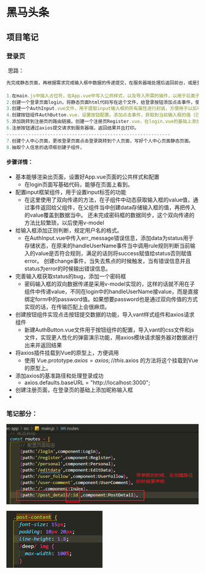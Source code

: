 # 黑马头条





## 项目笔记



### 登录页

​		思路：

```js	
先完成静态页面，再根据需求完成输入框中数据的传递提交，在服务器端处理后返回前台，或是登录成功或是提示错误。连接服务器端，传递数据后处理返回结果打印

1.在main.js中插入占位符，在App.vue中写入公共样式，以及导入所需的插件，以用于后面子组件的引用
2.创建一个登录页面login，将静态页面html代码写在这个文件，给登录按钮添加点击事件，使用axiso（类似ajax请求）获取到服务器数据，判定后登录或提示
3.创建一个AuthInput.vue文件，用于提取input输入框的所有属性进行封装，方便用于以后项目的所有input。作为login.vue的子组件。动态获取到输入框的数据并且传递给登录页。实现登录功能。使用v-model双向绑定获取输入框的value进行判断最便捷，在获取到value后进行判断，是否符合用户名/密码等规则。不符合则提示错误信息。
4.创建按钮组件AuthButton.vue，设置按钮配置。添加点击事件，获取到当前输入框的值（已经保存在data中的对象），通过引入的插件axios提交请求。
5.添加跳转到注册页的路由链接。创建一个注册页Register.vue，在login.vue的基础上添加注册的昵称，更改路径选择。
6.注册按钮通过axios提交请求到服务器端，返回结果并且打印。
------------------------------------------------------------
7.创建个人中心页面，更改登录页面点击登录跳转到个人页面，写好个人中心页面静态页面。
8.抽取个人信息的选项框创建子组件，
```

#### 步骤详情：

- 基本能够渲染出页面，设置好App.vue页面的公共样式和配置
  - 在login页面写基础代码，能够在页面上看到。
- 配置input框架组件，用于设置input标签的功能
  - 在这里使用了双向传递的方法，在子组件中动态获取输入框的value值，通过事件返回给父组件，在父组件当中创建data存储输入框的值，再把传入的value覆盖到数据当中。
    还未完成密码框的数据同步，这个双向传递的方法比较繁琐，以后使用v-model
- 给输入框添加正则判断，规定用户名的格式。
  - 在AuthInput.vue中传入err_message错误信息，添加data为status用于存储状态，在原来的handleUserName事件当中调用rule规则判断当前输入的value是否符合规则，满足的话则将success赋值给status否则赋值error。
    创建change事件，当失去焦点的时候触发，当有错误信息并且status为error的时候输出错误信息。
- 完善输入框获取status的bug，添加一个密码框
  - 密码输入框的双向数据传递是采用v-model实现的，这样的话就不用在子组件中传递value，不同在login中的handleUserName接value，而是直接绑定form中的password值。如果想要password也是通过双向传值的方式实现的话，在传输匹配上会很麻烦。
- 创建按钮组件实现点击按钮提交数据的功能，导入vant样式组件和axios请求组件
  - 新建AuthButton.vue文件用于按钮组件的配置，导入vant的css文件和js文件，实现更人性化的弹窗演示功能，用axios模块请求服务器对数据进行出来并返回结果
- 将axios插件挂载到Vue的原型上，方便调用
  - 使用 Vue.prototype.$axios = axios; // this.$axios 的方法将这个挂载到Vue的原型上。
- 添加axios的基准路径和处理登录成功
  - axios.defaults.baseURL = "http://localhost:3000";
- 创建注册页面，在登录页的基础上添加昵称输入框
- 



### 笔记部分：

![1570024970170](ReadMe.assets/1570024970170.png)



![1570090051716](ReadMe.assets/1570090051716.png)
